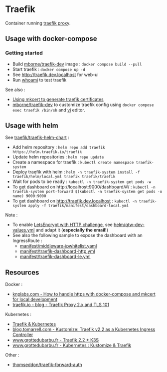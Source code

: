 # Traefik

Container running [traefik proxy](https://doc.traefik.io/traefik/).

## Usage with docker-compose

### Getting started

* Build [mborne/traefik-dev](img/traefik-dev/README.md) image : `docker compose build --pull`
* Start traefik : `docker compose up -d`
* See http://traefik.dev.localhost for web-ui
* Run [whoami](../whoami/README.md) to test traefik

See also :

* [Using mkcert to generate traefik certificates](mkcert.md)
* [mborne/traefik-dev](img/traefik-dev/README.md) to customize traefik config using `docker compose exec traefik /bin/sh` and [vi](https://ryanstutorials.net/linuxtutorial/cheatsheetvi.php) editor.

## Usage with helm

See [traefik/traefik-helm-chart](https://github.com/traefik/traefik-helm-chart#traefik) :

* Add helm repository : `helm repo add traefik https://helm.traefik.io/traefik`
* Update helm repositories : `helm repo update`
* Create a namespace for traefik : `kubectl create namespace traefik-system`
* Deploy traefik with helm : `helm -n traefik-system install -f traefik/helm/local.yml traefik traefik/traefik`
* Wait for pods to be ready : `kubectl -n traefik-system get pods -w`
* To get dashboard on http://localhost:9000/dashboard/#/ : `kubectl -n traefik-system port-forward $(kubectl -n traefik-system get pods -o name) 9000:9000`
* To get dashboard on http://traefik.dev.localhost : `kubectl -n traefik-system apply -f traefik/manifest/dashboard-local.yml`

Note :

* To enable [LetsEncrypt with HTTP challenge](https://letsencrypt.org/docs/challenge-types/#http-01-challenge), see [helm/qtw-dev-values.yml](helm/qtw-dev-values.yml) and adapt it (**especially the email!**)
* See also the following sample to expose the dashboard with an IngressRoute :
  * [manifest/middleware-ipwhitelist.yaml](manifest/middleware-ipwhitelist.yaml)
  * [manifest/traefik-dashboard-http.yml](manifest/traefik-dashboard-http.yml)
  * [manifest/traefik-dashboard-le.yml](manifest/traefik-dashboard-le.yml)

## Resources

Docker :

* [knplabs.com - How to handle https with docker-compose and mkcert for local development](https://knplabs.com/en/blog/how-to-handle-https-with-docker-compose-and-mkcert-for-local-development)
* [traefik.io - blog - Traefik Proxy 2.x and TLS 101](https://traefik.io/blog/traefik-2-tls-101-23b4fbee81f1/)

Kubernetes :

* [Traefik & Kubernetes](https://doc.traefik.io/traefik/routing/providers/kubernetes-crd/)
* [blog.tomarrell.com - Kustomize: Traefik v2.2 as a Kubernetes Ingress Controller](https://blog.tomarrell.com/post/traefik_v2_on_kubernetes)
* [www.grottedubarbu.fr - Traefik 2.2 + K3S](https://www.grottedubarbu.fr/traefik-2-k3s/)
* [www.grottedubarbu.fr - Kubernetes : Kustomize & Traefik](https://www.grottedubarbu.fr/kubernetes-kustomize-traefik/)

Other :

* [thomseddon/traefik-forward-auth](https://github.com/thomseddon/traefik-forward-auth#readme)
